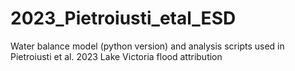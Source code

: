 # 2023_Pietroiusti_etal_ESD
Water balance model (python version) and analysis scripts used in Pietroiusti et al. 2023 Lake Victoria flood attribution
